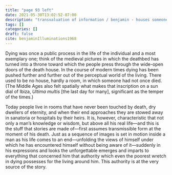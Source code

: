```yaml
---
title: "page 93 left"
date: 2021-05-30T13:02:52-07:00
description: "transvaluation of information / benjamin - houses someone has died in / living in a house no one has died in - houses as investments / places to live - things at scale individuate by historicity - simondon" 
tags: []
categories: []
draft: false
cite: benjaminIlluminations1968
---
```


Dying was once a public process in the life of the individual and a most exemplary one; 
think of the medieval pictures in which the deathbed has turned into a throne toward which the people press through the wide-open doors of the death house. 
In the course of modern times dying has been pushed further and further out of the perceptual world of the living. 
There used to be no house, hardly a room, in which someone had not once died. 
(The Middle Ages also felt spatially what makes that inscription on a sun dial of Ibiza, *Ultima multis* [the last day for many], significant as the temper of the times.) 

Today people live in rooms that have never been touched by death, dry dwellers of eternity, and when their end approaches they are stowed away in sanatoria or hospitals by their heirs. 
It is, however, characteristic that not only a man’s knowledge or wisdom, but above all his real life—and this is the stuff that stories are made of—first assumes transmissible form at the moment of his death.
Just as a sequence of images is set in motion inside a man as his life comes to an end—unfolding the views of himself under which he has encountered himself without being aware 
of it—suddenly in his expressions and looks the unforgettable emerges and imparts to everything that concerned him that authority which
even the poorest wretch in dying possesses for the living around him. This authority is at the very source of the story.
